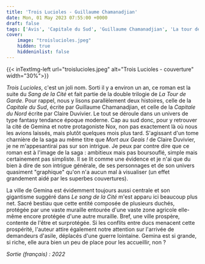 ```yaml
---
title: 'Trois Lucioles - Guillaume Chamanadjian'
date: Mon, 01 May 2023 07:55:00 +0000
draft: false
tags: ['Avis', 'Capitale du Sud', 'Guillaume Chamanadjian', 'La tour de garde', 'Roman', 'SFFF']
cover: 
    image: "troislucioles.jpeg"
    hidden: true
    hiddeninlist: false
---
```


{{< inTextImg-left url="troislucioles.jpeg" alt="Trois Lucioles - couverture" width="30%">}}

_Trois Lucioles_, c'est un joli nom. Sorti il y a environ un an, ce roman est la suite du _Sang de la Cité_ et fait partie de la double trilogie de _La Tour de Garde_. Pour rappel, nous y lisons parallèlement deux histoires, celle de la _Capitale du Sud_, écrite par Guillaume Chamanadjian, et celle de la _Capitale du Nord_ écrite par Claire Duvivier. Le tout se déroule dans un univers de type fantasy tendance époque moderne. Cap au sud donc, pour y retrouver la cité de Gemina et notre protagoniste Nox, non pas exactement là où nous les avions laissés, mais plutôt quelques mois plus tard. S'agissant d'un tome charnière de la saga au même titre que _Mort aux Geais !_ de Claire Duvivier, je ne m'appesantirai pas sur son intrigue. Je peux par contre dire que ce roman est à l'image de la saga : ambitieux mais pas boursouflé, simple mais certainement pas simpliste. Il se lit comme une évidence et je n'ai que du bien à dire de son intrigue générale, de ses personnages et de son univers quasiment "graphique" qu'on n'a aucun mal à visualiser (un effet grandement aidé par les superbes couvertures).

La ville de Gemina est évidemment toujours aussi centrale et son gigantisme suggéré dans _Le sang de la Cité_ m'est apparu ici beaucoup plus net. Sacré bestiau que cette entité composée de plusieurs duchés, protégée par une vaste muraille entourée d'une vaste zone agricole elle-même encore protégée d'une autre muraille. Bref, une ville prospère, contente de l'être et surprotégée. Si les conflits entre ducs menacent cette prospérité, l'auteur attire également notre attention sur l'arrivée de demandeurs d'asile, déplacés d'une guerre lointaine. Gemina est si grande, si riche, elle aura bien un peu de place pour les accueillir, non ?

_Sortie (français) : 2022_